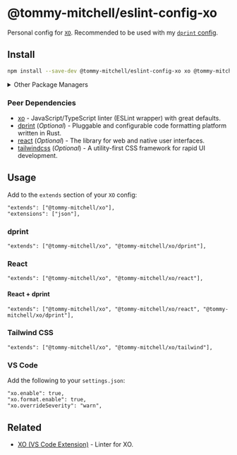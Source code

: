 # @tommy-mitchell/eslint-config-xo

Personal config for [`XO`](https://github.com/xojs/xo). Recommended to be used with my [`dprint` config](https://github.com/tommy-mitchell/dprint-config).

## Install

```sh
npm install --save-dev @tommy-mitchell/eslint-config-xo xo @tommy-mitchell/dprint-config dprint
```

<details>
<summary>Other Package Managers</summary>
<p>

```sh
yarn add --dev @tommy-mitchell/eslint-config-xo xo @tommy-mitchell/dprint-config dprint
```

</p>
</details>

### Peer Dependencies

- [xo](https://github.com/xojs/xo) - JavaScript/TypeScript linter (ESLint wrapper) with great defaults.
- [dprint](https://github.com/dprint/dprint) (*Optional*) - Pluggable and configurable code formatting platform written in Rust.
- [react](https://react.dev) (*Optional*) - The library for web and native user interfaces.
- [tailwindcss](https://tailwindcss.com) (*Optional*) - A utility-first CSS framework for rapid UI development.

## Usage

Add to the `extends` section of your `XO` config:

```jsonc
"extends": ["@tommy-mitchell/xo"],
"extensions": ["json"],
```

### dprint

```jsonc
"extends": ["@tommy-mitchell/xo", "@tommy-mitchell/xo/dprint"],
```

### React

```jsonc
"extends": ["@tommy-mitchell/xo", "@tommy-mitchell/xo/react"],
```

#### React + dprint

```jsonc
"extends": ["@tommy-mitchell/xo", "@tommy-mitchell/xo/react", "@tommy-mitchell/xo/dprint"],
```

### Tailwind CSS

```jsonc
"extends": ["@tommy-mitchell/xo", "@tommy-mitchell/xo/tailwind"],
```

### VS Code

Add the following to your `settings.json`:

```jsonc
"xo.enable": true,
"xo.format.enable": true,
"xo.overrideSeverity": "warn",
```

## Related

- [XO (VS Code Extension)](https://marketplace.visualstudio.com/items?itemName=samverschueren.linter-xo) - Linter for XO.
